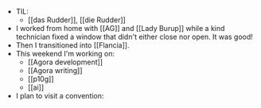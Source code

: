 - TIL:
  - [[das Rudder]], [[die Rudder]]
- I worked from home with [[AG]] and [[Lady Burup]] while a kind technician fixed a window that didn't either close nor open. It was good! 
- Then I transitioned into [[Flancia]].
- This weekend I'm working on:
  - [[Agora development]]
  - [[Agora writing]]
  - [[p10g]]
  - [[ai]]
- I plan to visit a convention: 